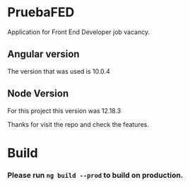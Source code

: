 # PruebaFED
Application for Front End Developer job vacancy. 

## Angular version
The version that was used is 10.0.4

## Node Version
For this project this version was 12.18.3

Thanks for visit the repo and check the features.

# Build 
### Please run  `ng build --prod` to build on production. 
